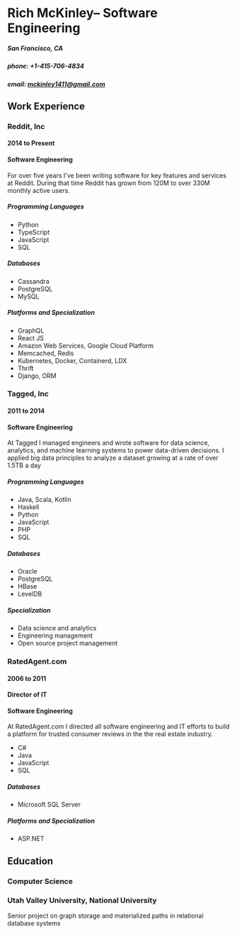 # Rich McKinley– Software Engineering
##### San Francisco, CA
##### phone: +1-415-706-4834
##### email: mckinley1411@gmail.com

## Work Experience

### Reddit, Inc
#### 2014 to Present
#### Software Engineering

For over five years I've been writing software for key features and services at Reddit. During that time Reddit has grown from 120M to over 330M monthly active users.

##### Programming Languages
  * Python
  * TypeScript
  * JavaScript
  * SQL
##### Databases
  * Cassandra
  * PostgreSQL
  * MySQL
##### Platforms and Specialization
  * GraphQL
  * React JS
  * Amazon Web Services, Google Cloud Platform
  * Memcached, Redis
  * Kubernetes, Docker, Containerd, LDX
  * Thrift
  * Django, ORM

### Tagged, Inc
#### 2011 to 2014
#### Software Engineering

At Tagged I managed engineers and wrote software for data science, analytics, and machine learning systems to power data-driven decisions. I applied big data principles to analyze a dataset growing at a rate of over 1.5TB a day

##### Programming Languages
  * Java, Scala, Kotlin
  * Haskell
  * Python
  * JavaScript
  * PHP
  * SQL
##### Databases
  * Oracle
  * PostgreSQL
  * HBase
  * LevelDB
##### Specialization
  * Data science and analytics
  * Engineering management
  * Open source project management

### RatedAgent.com
#### 2006 to 2011
#### Director of IT
#### Software Engineering

At RatedAgent.com I directed all software engineering and IT efforts to build a platform for trusted consumer reviews in the the real estate industry.

  * C#
  * Java
  * JavaScript
  * SQL
##### Databases
  * Microsoft SQL Server
##### Platforms and Specialization
  * ASP.NET

## Education
### Computer Science
### Utah Valley University, National University
Senior project on graph storage and materialized paths in relational database systems
